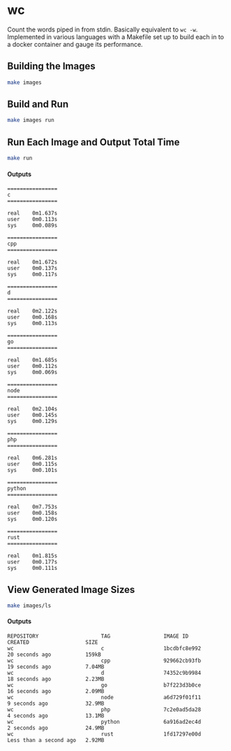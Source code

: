 # wc

Count the words piped in from stdin. Basically equivalent to `wc -w`. Implemented in various languages with a Makefile set up to build each in to a docker container and gauge its performance.

## Building the Images

```bash
make images
```

## Build and Run

```bash
make images run
```

## Run Each Image and Output Total Time

```bash
make run

```

#### Outputs

```text
================
c
================

real    0m1.637s
user    0m0.113s
sys     0m0.089s

================
cpp
================

real    0m1.672s
user    0m0.137s
sys     0m0.117s

================
d
================

real    0m2.122s
user    0m0.168s
sys     0m0.113s

================
go
================

real    0m1.685s
user    0m0.112s
sys     0m0.069s

================
node
================

real    0m2.104s
user    0m0.145s
sys     0m0.129s

================
php
================

real    0m6.281s
user    0m0.115s
sys     0m0.101s

================
python
================

real    0m7.753s
user    0m0.158s
sys     0m0.120s

================
rust
================

real    0m1.815s
user    0m0.177s
sys     0m0.111s
```

## View Generated Image Sizes

```bash
make images/ls
```

#### Outputs
```text
REPOSITORY                    TAG                 IMAGE ID            CREATED                  SIZE
wc                            c                   1bcdbfc8e992        20 seconds ago           159kB
wc                            cpp                 929662cb93fb        19 seconds ago           7.04MB
wc                            d                   74352c9b9984        18 seconds ago           2.23MB
wc                            go                  b7f223d3b0ce        16 seconds ago           2.09MB
wc                            node                a6d729f01f11        9 seconds ago            32.9MB
wc                            php                 7c2e0ad5da28        4 seconds ago            13.1MB
wc                            python              6a916ad2ec4d        2 seconds ago            24.9MB
wc                            rust                1fd17297e00d        Less than a second ago   2.92MB
```